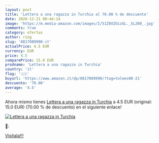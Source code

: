 ```yaml
---
layout: post
title: 'Lettera a una ragazza in Turchia al 70.00 % de descuento'
date: 2020-12-21 00:44:14
image: 'https://m.media-amazon.com/images/I/51Z8XZUizGL._SL200_.jpg'
comments: true
category: ofertas
author: ring
slug: '8817089990-it'
actualPrice: 4.5 EUR
currency: EUR
price: 4.5
comparePrice: 15.0 EUR
prodname: 'Lettera a una ragazza in Turchia'
country: 'it'
flag: '🇮🇹'
buyurl: 'https://www.amazon.it/dp/8817089990/?tag=tolees00-21'
descuento: '70.00'
average: '4.5'
---
```


Ahora mismo tienes [Lettera a una ragazza in Turchia](https://www.amazon.it/dp/8817089990/?tag=tolees00-21) a 4.5 EUR (original: 15.0 EUR) (70.00 %  de descuento) en el siguiente enlace!

[![Lettera a una ragazza in Turchia](https://m.media-amazon.com/images/I/51Z8XZUizGL._SL200_.jpg)](https://www.amazon.it/dp/8817089990/?tag=tolees00-21)

🔎:


[Visítala!!!](https://www.amazon.it/dp/8817089990/?tag=tolees00-21)
